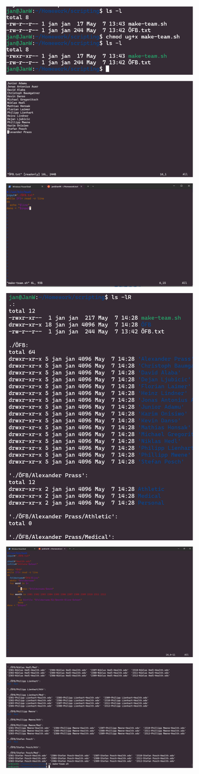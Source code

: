 ![](27.04.23.png)

![](Screenshot%202023-05-07%20135034.png)

![](Screenshot%202023-05-07%20140154.png)

![](Screenshot%202023-05-07%20142954.png)

![](Screenshot%202023-05-07%20145543.png)

![](Screenshot%202023-05-07%20145616.png)
